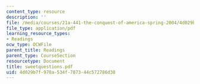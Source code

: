 ```yaml
---
content_type: resource
description: ''
file: /media/courses/21a-441-the-conquest-of-america-spring-2004/4d029b7f970a534f787344c572786d38_sweetquestions.pdf
file_type: application/pdf
learning_resource_types:
- Readings
ocw_type: OCWFile
parent_title: Readings
parent_type: CourseSection
resourcetype: Document
title: sweetquestions.pdf
uid: 4d029b7f-970a-534f-7873-44c572786d38
---
```


